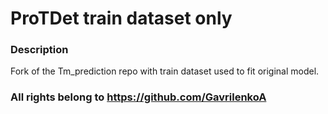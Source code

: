 # ProTDet train dataset only

### Description

Fork of the Tm_prediction repo with train dataset used to fit original model.

### All rights belong to https://github.com/GavrilenkoA



